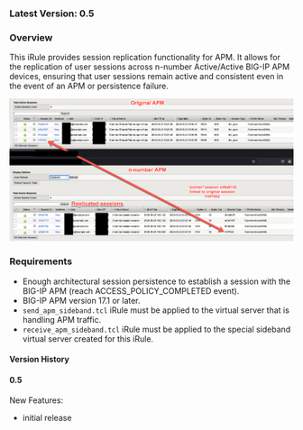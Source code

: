 ### Latest Version: 0.5

### Overview
This iRule provides session replication functionality for APM.
It allows for the replication of user sessions across n-number Active/Active BIG-IP APM devices, ensuring that user sessions remain active and consistent even in the event of an APM or persistence failure.

![alt text](2025-05-23_14-24-34.png)

### Requirements
- Enough architectural session persistence to establish a session with the BIG-IP APM (reach ACCESS_POLICY_COMPLETED event).
- BIG-IP APM version 17.1 or later.
- `send_apm_sideband.tcl` iRule must be applied to the virtual server that is handling APM traffic.
- `receive_apm_sideband.tcl` iRule must be applied to the special sideband virtual server created for this iRule.


#### Version History

#### 0.5
New Features:
- initial release
